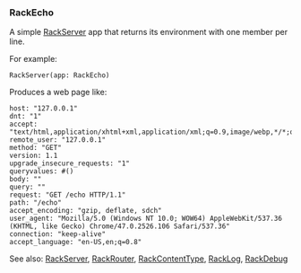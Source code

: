 ### RackEcho

A simple [RackServer](<RackServer.md>) app that returns its environment with one member per line.

For example:

``` suneido
RackServer(app: RackEcho)
```

Produces a web page like:

``` suneido
host: "127.0.0.1"
dnt: "1"
accept: "text/html,application/xhtml+xml,application/xml;q=0.9,image/webp,*/*;q=0.8"
remote_user: "127.0.0.1"
method: "GET"
version: 1.1
upgrade_insecure_requests: "1"
queryvalues: #()
body: ""
query: ""
request: "GET /echo HTTP/1.1"
path: "/echo"
accept_encoding: "gzip, deflate, sdch"
user_agent: "Mozilla/5.0 (Windows NT 10.0; WOW64) AppleWebKit/537.36 (KHTML, like Gecko) Chrome/47.0.2526.106 Safari/537.36"
connection: "keep-alive"
accept_language: "en-US,en;q=0.8"
```


See also:
[RackServer](<RackServer.md>),
[RackRouter](<RackRouter.md>),
[RackContentType](<RackContentType.md>),
[RackLog](<RackLog.md>),
[RackDebug](<RackDebug.md>)
